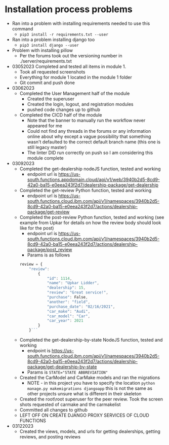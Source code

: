 # Installation process problems
- Ran into a problem with installing requirements needed to use this command
    - ```pip3 install -r requirements.txt --user```
- Ran into a problem installing django too
    - ```pip3 install django --user```
- Problem with installing pillow
    - Per the forums took out the versioning number in ./server/requirements.txt
- 03052023 Completed and tested all items in module 1. 
    - Took all requested screenshots
    - Everything for module 1 located in the module 1 folder
    - Git commit and push done
- 03062023
    - Completed the User Management half of the module
        - Created the superuser
        - Created the login, logout, and registration modules
        - pushed code changes up to github
    - Completed the CICD half of the module
        - Note that the banner to manually run the workflow never appeared for me
        - Could not find any threads in the forums or any information online about why except a vague possibility that something wasn't defaulted to the correct default branch name (this one is still legacy master)
        - The linter DID run correctly on push so I am considering this module complete
- 03092023
    - Completed the get-dealership nodeJS function, tested and working
        - endpoint url is https://us-south.functions.appdomain.cloud/api/v1/web/3940b2d5-8cd9-42a0-ba15-e0eea243f2d7/dealership-package/get-dealership
    - Completed the get-review Python function, tested and working
        - endpoint url is https://us-south.functions.cloud.ibm.com/api/v1/namespaces/3940b2d5-8cd9-42a0-ba15-e0eea243f2d7/actions/dealership-package/get-review
    - Completed the post-review Python function, tested and working (see example from Upkar for details on how the review body should look like for the post)
        - endpoint url is https://us-south.functions.cloud.ibm.com/api/v1/namespaces/3940b2d5-8cd9-42a0-ba15-e0eea243f2d7/actions/dealership-package/post_review
        - Params is as follows 
        ```js
        review = {
            "review": 
                {
                    "id": 1114,
                    "name": "Upkar Lidder",
                    "dealership": 15,
                    "review": "Great service!",
                    "purchase": False,
                    "another": "field",
                    "purchase_date": "02/16/2021",
                    "car_make": "Audi",
                    "car_model": "Car",
                    "car_year": 2021
                }
            }```
    - Completed the get-dealership-by-state NodeJS function, tested and working
        - endpoint is https://us-south.functions.cloud.ibm.com/api/v1/namespaces/3940b2d5-8cd9-42a0-ba15-e0eea243f2d7/actions/dealership-package/get-dealership-by-state
        - Params is ```STATE="STATE ABBREVIATION"```
    - Created the CarModel and CarMake models and ran the migrations
        - NOTE - in this project you have to specify the location ```python manage.py makemigrations djangoapp``` this is not the same as other projects unsure what is different in their skeleton
    - Created the root\root superuser for the peer review. Took the screen shots requested of carmake and the carmakelist
    - Committed all changes to github
    - LEFT OFF ON CREATE DJANGO PROXY SERVICES OF CLOUD FUNCTIONS
- 03122023
    - Created the views, models, and urls for getting dealerships, getting reviews, and posting reviews
